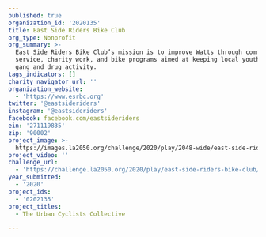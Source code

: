 ```yaml
---
published: true
organization_id: '2020135'
title: East Side Riders Bike Club
org_type: Nonprofit
org_summary: >-
  East Side Riders Bike Club’s mission is to improve Watts through community
  service, charity work, and bike programs aimed at keeping local youth out of
  gang and drug activity.
tags_indicators: []
charity_navigator_url: ''
organization_website:
  - 'https://www.esrbc.org'
twitter: '@eastsideriders'
instagram: '@eastsideriders'
facebook: facebook.com/eastsideriders
ein: '271119835'
zip: '90002'
project_image: >-
  https://images.la2050.org/challenge/2020/play/2048-wide/east-side-riders-bike-club.jpg
project_video: ''
challenge_url:
  - 'https://challenge.la2050.org/2020/play/east-side-riders-bike-club/'
year_submitted:
  - '2020'
project_ids:
  - '0202135'
project_titles:
  - The Urban Cyclists Collective

---
```

